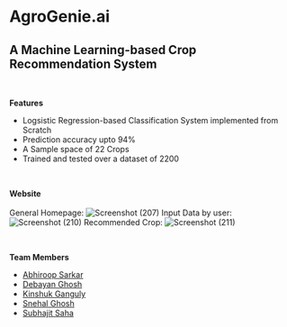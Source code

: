 # AgroGenie.ai
<h2>A Machine Learning-based Crop Recommendation System</h2><br>

**Features**         
<ul>
<li>Logsistic Regression-based Classification System implemented from Scratch
<li>Prediction accuracy upto 94%
<li>A Sample space of 22 Crops
<li>Trained and tested over a dataset of 2200
</ul>
<br>

**Website**
<br><br>
General Homepage:
![Screenshot (207)](https://github.com/debayangg/AgroGenie.ai/assets/73867798/fd95ea97-9ac2-4546-b65f-5df961376adb)
Input Data by user:
![Screenshot (210)](https://github.com/debayangg/AgroGenie.ai/assets/73867798/3c773d1d-802c-4afa-b42f-352bc94eb332)
Recommended Crop:
![Screenshot (211)](https://github.com/debayangg/AgroGenie.ai/assets/73867798/0c186113-2c3f-4347-a349-47253875fb14)

<br>

**Team Members**

<ul>
  <li><a href="https://github.com/Abhiroop2004">Abhiroop Sarkar</li>
  <li><a href="https://github.com/debayangg">Debayan Ghosh</li>
  <li><a href="https://github.com/KinshukGanguly">Kinshuk Ganguly</li>
  <li><a href="https://github.com/IWontTellMyName">Snehal Ghosh</a>
  <li><a href="">Subhajit Saha</li>
</ul>
